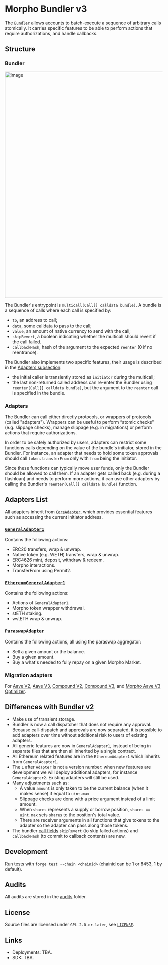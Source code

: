 # Morpho Bundler v3

The [`Bundler`](./src/Bundler.sol) allows accounts to batch-execute a sequence of arbitrary calls atomically.
It carries specific features to be able to perform actions that require authorizations, and handle callbacks.

## Structure

### Bundler

<img width="724" alt="image" src="https://github.com/user-attachments/assets/cc7c304a-9778-441d-b863-c158e5de21ee" />

The Bundler's entrypoint is `multicall(Call[] calldata bundle)`.
A bundle is a sequence of calls where each call is specified by:
<a name="bundle-call-fields"></a>

- `to`, an address to call;
- `data`, some calldata to pass to the call;
- `value`, an amount of native currency to send with the call;
- `skipRevert`, a boolean indicating whether the multicall should revert if the call failed.
- `callbackHash`, hash of the argument to the expected `reenter` (0 if no reentrance).


The Bundler also implements two specific features, their usage is described in the [Adapters subsection](#adapters):

- the initial caller is transiently stored as `initiator` during the multicall;
- the last non-returned called address can re-enter the Bundler using `reenter(Call[] calldata bundle)`, but the argument to the `reenter` call is specified in the bundle.

### Adapters

The Bundler can call either directly protocols, or wrappers of protocols (called "adapters").
Wrappers can be useful to perform “atomic checks" (e.g. slippage checks), manage slippage (e.g. in migrations) or perform actions that require authorizations.

In order to be safely authorized by users, adapters can restrict some functions calls depending on the value of the bundle's initiator, stored in the Bundler.
For instance, an adapter that needs to hold some token approvals should call `token.transferFrom` only with `from` being the initiator.

Since these functions can typically move user funds, only the Bundler should be allowed to call them.
If an adapter gets called back (e.g. during a flashloan) and needs to perform more actions, it can use other adapters by calling the Bundler's `reenter(Call[] calldata bundle)` function.

## Adapters List

All adapters inherit from [`CoreAdapter`](./src/adapters/CoreAdapter.sol), which provides essential features such as accessing the current initiator address.

### [`GeneralAdapter1`](./src/adapters/GeneralAdapter1.sol)

Contains the following actions:

- ERC20 transfers, wrap & unwrap.
- Native token (e.g. WETH) transfers, wrap & unwrap.
- ERC4626 mint, deposit, withdraw & redeem.
- Morpho interactions.
- TransferFrom using Permit2.

### [`EthereumGeneralAdapter1`](./src/adapters/EthereumGeneralAdapter1.sol)

Contains the following actions:

- Actions of `GeneralAdapter1`.
- Morpho token wrapper withdrawal.
- stETH staking.
- wstETH wrap & unwrap.

### [`ParaswapAdapter`](./src/adapters/ParaswapAdapter.sol)

Contains the following actions, all using the paraswap aggregator:

- Sell a given amount or the balance.
- Buy a given amount.
- Buy a what's needed to fully repay on a given Morpho Market.

### Migration adapters

For [Aave V2](./src/adapters/migration/AaveV2MigrationAdapter.sol), [Aave V3](./src/adapters/migration/AaveV3MigrationAdapter.sol), [Compound V2](./src/adapters/migration/CompoundV2MigrationAdapter.sol), [Compound V3](./src/adapters/migration/CompoundV3MigrationAdapter.sol), and [Morpho Aave V3 Optimizer](./src/adapters/migration/AaveV3OptimizerMigrationAdapter.sol).

## Differences with [Bundler v2](https://github.com/morpho-org/morpho-blue-bundlers)

- Make use of transient storage.
- Bundler is now a call dispatcher that does not require any approval.
  Because call-dispatch and approvals are now separated, it is possible to add adapters over time without additional risk to users of existing adapters.
- All generic features are now in `GeneralAdapter1`, instead of being in separate files that are then all inherited by a single contract.
- All Ethereum related features are in the `EthereumAdapter1` which inherits from `GeneralAdapter1`.
- The `1` after `Adapter` is not a version number: when new features are development we will deploy additional adapters, for instance `GeneralAdapter2`.
  Existing adapters will still be used.
- Many adjustments such as:
  - A value `amount` is only taken to be the current balance (when it makes sense) if equal to `uint.max`
  - Slippage checks are done with a price argument instead of a limit amount.
  - When `shares` represents a supply or borrow position, `shares == uint.max` sets `shares` to the position's total value.
  - There are receiver arguments in all functions that give tokens to the adapter so the adapter can pass along those tokens.
- The bundler [call fields](#bundle-call-fields) `skipRevert` (to skip failed actions) and `callbackHash` (to commit to callback contents) are new.


## Development

Run tests with `forge test --chain <chainid>` (chainid can be 1 or 8453, 1 by default).

## Audits

All audits are stored in the [audits](./audits/) folder.

## License

Source files are licensed under `GPL-2.0-or-later`, see [`LICENSE`](./LICENSE).

## Links

- Deployments: TBA.
- SDK: TBA.
